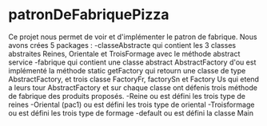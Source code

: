 # patronDeFabriquePizza
Ce projet nous permet de voir et d'implémenter le patron de fabrique.
Nous avons crées 5 packages :
-classeAbstracte qui contient les 3 classes abstraites Reines, Orientale et TroisFormage avec le méthode abstract service
-fabrique qui contient une classe abstract AbstractFactory d'ou est implémenté la méthode static getFactory qui retourn une classe de type AbstractFactory,
  et trois classe FactoryFr, factorySn et Factory Us qui etend a leurs tour AbstractFactory et sur chaque classe ont défenis trois méthode de fabrique des produits proposés.
 -Reine ou est défini les trois type de reines
 -Oriental (pac1) ou est défini les trois type de oriental
 -Troisformage ou est défini les trois type de formage
 -default ou est défini la classe Main
